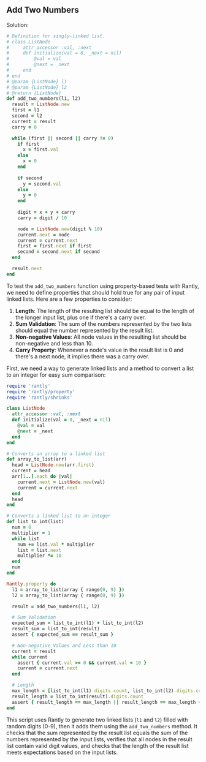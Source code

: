 ## Add Two Numbers

Solution:

```ruby
# Definition for singly-linked list.
# class ListNode
#     attr_accessor :val, :next
#     def initialize(val = 0, _next = nil)
#         @val = val
#         @next = _next
#     end
# end
# @param {ListNode} l1
# @param {ListNode} l2
# @return {ListNode}
def add_two_numbers(l1, l2)
  result = ListNode.new
  first = l1
  second = l2
  current = result
  carry = 0

  while (first || second || carry != 0)
    if first
      x = first.val
    else
      x = 0 
    end
 
    if second
      y = second.val 
    else
      y = 0
    end
 
    digit = x + y + carry
    carry = digit / 10

    node = ListNode.new(digit % 10)
    current.next = node
    current = current.next 
    first = first.next if first
    second = second.next if second
  end

  result.next
end
```

To test the `add_two_numbers` function using property-based tests with Rantly, we need to define properties that should hold true for any pair of input linked lists. Here are a few properties to consider:

1. **Length**: The length of the resulting list should be equal to the length of the longer input list, plus one if there's a carry over.
2. **Sum Validation**: The sum of the numbers represented by the two lists should equal the number represented by the result list.
3. **Non-negative Values**: All node values in the resulting list should be non-negative and less than 10.
4. **Carry Property**: Whenever a node's value in the result list is 0 and there's a next node, it implies there was a carry over.

First, we need a way to generate linked lists and a method to convert a list to an integer for easy sum comparison:

```ruby
require 'rantly'
require 'rantly/property'
require 'rantly/shrinks'

class ListNode
  attr_accessor :val, :next
  def initialize(val = 0, _next = nil)
    @val = val
    @next = _next
  end
end

# Converts an array to a linked list
def array_to_list(arr)
  head = ListNode.new(arr.first)
  current = head
  arr[1..].each do |val|
    current.next = ListNode.new(val)
    current = current.next
  end
  head
end

# Converts a linked list to an integer
def list_to_int(list)
  num = 0
  multiplier = 1
  while list
    num += list.val * multiplier
    list = list.next
    multiplier *= 10
  end
  num
end

Rantly.property do
  l1 = array_to_list(array { range(0, 9) })
  l2 = array_to_list(array { range(0, 9) })

  result = add_two_numbers(l1, l2)

  # Sum Validation
  expected_sum = list_to_int(l1) + list_to_int(l2)
  result_sum = list_to_int(result)
  assert { expected_sum == result_sum }

  # Non-negative Values and Less than 10
  current = result
  while current
    assert { current.val >= 0 && current.val < 10 }
    current = current.next
  end

  # Length
  max_length = [list_to_int(l1).digits.count, list_to_int(l2).digits.count].max
  result_length = list_to_int(result).digits.count
  assert { result_length == max_length || result_length == max_length + 1 }
end
```

This script uses Rantly to generate two linked lists (`l1` and `l2`) filled with random digits (0-9), then it adds them using the `add_two_numbers` method. It checks that the sum represented by the result list equals the sum of the numbers represented by the input lists, verifies that all nodes in the result list contain valid digit values, and checks that the length of the result list meets expectations based on the input lists.